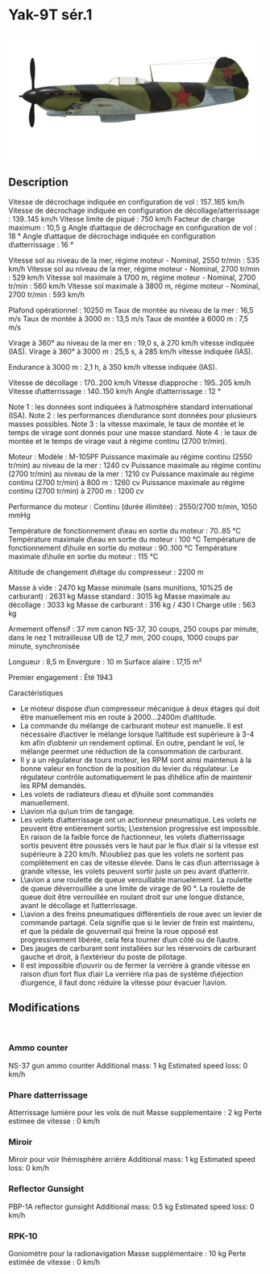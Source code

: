 # Yak-9T sér.1

![yak9ts1](../images/yak9ts1.png)

## Description

Vitesse de décrochage indiquée en configuration de vol : 157..165 km/h
Vitesse de décrochage indiquée en configuration de décollage/atterrissage : 139..145 km/h
Vitesse limite de piqué : 750 km/h
Facteur de charge maximum : 10,5 g
Angle d\attaque de décrochage en configuration de vol : 18 °
Angle d\attaque de décrochage indiquée en configuration d\atterrissage : 16 °

Vitesse sol au niveau de la mer, régime moteur - Nominal, 2550 tr/min : 535 km/h
Vitesse sol au niveau de la mer, régime moteur - Nominal, 2700 tr/min : 529 km/h
Vitesse sol maximale à 1700 m, régime moteur - Nominal, 2700 tr/min : 560 km/h
Vitesse sol maximale à 3800 m, régime moteur - Nominal, 2700 tr/min : 593 km/h

Plafond opérationnel : 10250 m
Taux de montée au niveau de la mer : 16,5 m/s
Taux de montée à 3000 m : 13,5 m/s
Taux de montée à 6000 m : 7,5 m/s

Virage à 360° au niveau de la mer en : 19,0 s, à 270 km/h vitesse indiquée (IAS).
Virage à 360° à 3000 m : 25,5 s, à 285 km/h vitesse indiquée (IAS).

Endurance à 3000 m : 2,1 h, à 350 km/h vitesse indiquée (IAS).

Vitesse de décollage : 170..200 km/h
Vitesse d\approche : 195..205 km/h
Vitesse d\atterrissage : 140..150 km/h
Angle d\atterrissage : 12 °

Note 1 : les données sont indiquées à l\atmosphère standard international (ISA).
Note 2 : les performances d\endurance sont données pour plusieurs masses possibles.
Note 3 : la vitesse maximale, le taux de montée et le temps de virage sont donnés pour une masse standard.
Note 4 : le taux de montée et le temps de virage vaut à régime continu (2700 tr/min).

Moteur :
Modèle : M-105PF
Puissance maximale au régime continu (2550 tr/min) au niveau de la mer : 1240 cv
Puissance maximale au régime continu (2700 tr/min) au niveau de la mer : 1210 cv
Puissance maximale au régime continu (2700 tr/min) à 800 m : 1260 cv
Puissance maximale au régime continu (2700 tr/min) à 2700 m : 1200 cv

Performance du moteur :
Continu (durée illimitée) : 2550/2700 tr/min, 1050 mmHg

Température de fonctionnement d\eau en sortie du moteur : 70..85 °C
Température maximale d\eau en sortie du moteur : 100 °C
Température de fonctionnement d\huile en sortie du moteur : 90..100 °C
Température maximale d\huile en sortie du moteur : 115 °C

Altitude de changement d\étage du compresseur : 2200 m

Masse à vide : 2470 kg
Masse minimale (sans munitions, 10%25 de carburant) : 2631 kg
Masse standard : 3015 kg
Masse maximale au décollage : 3033 kg
Masse de carburant : 316 kg / 430 l
Charge utile : 563 kg

Armement offensif :
37 mm canon NS-37, 30 coups, 250 coups par minute, dans le nez
1 mitrailleuse UB de 12,7 mm, 200 coups, 1000 coups par minute, synchronisée

Longueur : 8,5 m
Envergure : 10 m
Surface alaire : 17,15 m²

Premier engagement : Été 1943

Caractéristiques
- Le moteur dispose d\un compresseur mécanique à deux étages qui doit être manuellement mis en route à 2000...2400m d\altitude.
- La commande du mélange de carburant moteur est manuelle. Il est nécessaire d\activer le mélange lorsque l\altitude est supérieure à 3-4 km afin d\obtenir un rendement optimal. En outre, pendant le vol, le mélange peermet une réduction de la consommation de carburant.
- Il y a un régulateur de tours moteur, les RPM sont ainsi maintenus à la bonne valeur en fonction de la position du levier du régulateur. Le régulateur contrôle automatiquement le pas d\hélice afin de maintenir les RPM demandés.
- Les volets de radiateurs d\eau et d\huile sont commandés manuellement.
- L\avion n\a qu\un trim de tangage.
- Les volets d\atterrissage ont un actionneur pneumatique. Les volets ne peuvent être entièrement sortis; L\extension progressive est impossible. En raison de la faible force de l\actionneur, les volets d\atterrissage sortis peuvent être poussés vers le haut par le flux d\air si la vitesse est supérieure à 220 km/h. N\oubliez pas que les volets ne sortent pas complètement en cas de vitesse élevée. Dans le cas d\un atterrissage à grande vitesse, les volets peuvent sortir juste un peu avant d\atterrir.
- L\avion a une roulette de queue verouillable manuelement. La roulette de queue déverrouillée a une limite de virage de 90 °. La roulette de queue doit être verrouillée en roulant droit sur une longue distance, avant le décollage et l\atterrissage.
- L\avion a des freins pneumatiques différentiels de roue avec un levier de commande partagé. Cela signifie que si le levier de frein est maintenu, et que la pédale de gouvernail qui freine la roue opposé est progressivement libérée, cela fera tourner d\un côté ou de l\autre.
- Des jauges de carburant sont installées sur les réservoirs de carburant gauche et droit, à l\extérieur du poste de pilotage.
- Il est impossible d\ouvrir ou de fermer la verrière à grande vitesse en raison d\un fort flux d\air La verrière n\a pas de systême d\éjection d\urgence, il faut donc réduire la vitesse pour évacuer l\avion.

## Modifications
﻿

### Ammo counter

NS-37 gun ammo counter
Additional mass: 1 kg
Estimated speed loss: 0 km/h﻿

### Phare datterrissage

Atterrissage lumière pour les vols de nuit
Masse supplementaire : 2 kg
Perte estimee de vitesse : 0 km/h﻿

### Miroir

Miroir pour voir lhémisphère arrière
Additional mass: 1 kg
Estimated speed loss: 0 km/h﻿

### Reflector Gunsight

PBP-1A reflector gunsight
Additional mass: 0.5 kg
Estimated speed loss: 0 km/h﻿


### RPK-10

Goniomètre pour la radionavigation
Masse supplémentaire : 10 kg
Perte estimée de vitesse : 0 km/h